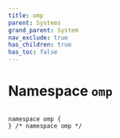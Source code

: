 ```yaml
---
title: omp
parent: Systems
grand_parent: System
nav_exclude: true
has_children: true
has_toc: false
---
```


# Namespace `omp`

<code class="doxybook">
<span>namespace omp {</span>
<span>} /* namespace omp */</span>
</code>

